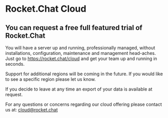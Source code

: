 # Rocket.Chat Cloud

## You can request a free full featured trial of Rocket.Chat

You will have a server up and running, professionally managed, without installations, configuration, maintenance and management head-aches. Just go to <https://rocket.chat/cloud> and get your team up and running in seconds.

Support for additional regions will be coming in the future.  If you would like to see a specific region please let us know.

If you decide to leave at any time an export of your data is available at request.

For any questions or concerns regarding our cloud offering please contact us at: cloud@rocket.chat


